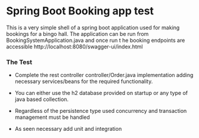 # Spring Boot Booking app test

This is a very simple shell of a spring boot application used for making bookings for a bingo hall.
The application can be run from BookingSystemApplication.java and once run 
t he booking endpoints are accessible http://localhost:8080/swagger-ui/index.html

### The Test
- Complete the rest controller controller/Order.java implementation adding necessary services/beans
for the required functionality. 

- You can either use the h2 database provided on startup or any 
type of java based collection. 

- Regardless of the persistence type used concurrency and transaction management must be handled

- As seen necessary add unit and integration 